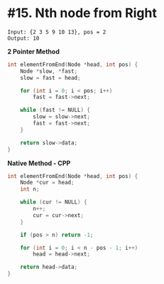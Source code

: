 # #15. Nth node from Right

```
Input: {2 3 5 9 10 13}, pos = 2
Output: 10
```

**2 Pointer Method**
```cpp
int elementFromEnd(Node *head, int pos) {
	Node *slow, *fast;
	slow = fast = head;

	for (int i = 0; i < pos; i++)
		fast = fast->next;

	while (fast != NULL) {
		slow = slow->next;
		fast = fast->next;
	}

	return slow->data;
}
```

**Native Method - CPP**
```cpp
int elementFromEnd(Node *head, int pos) {
	Node *cur = head;
	int n;

	while (cur != NULL) {
		n++;
		cur = cur->next;
	}

	if (pos > n) return -1;

	for (int i = 0; i < n - pos - 1; i++) 
		head = head->next;

	return head->data;
}
```
